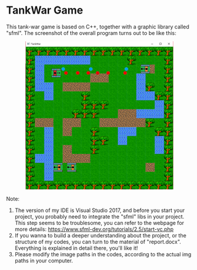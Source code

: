 # TankWar Game
  This tank-war game is based on C++, together with a graphic library called "sfml". The screenshot of the overall program turns out to be like this:

<div align=center><img width="400" height="400" src="https://github.com/Kobeyond/TankWar-Game/blob/master/image-folder/screenshot.png"/></div>
 

Note:
1. The version of my IDE is Visual Studio 2017, and before you start your project, you probably need to integrate the "sfml" libs in your project. This step seems to be troublesome, you can refer to the webpage for more details: https://www.sfml-dev.org/tutorials/2.5/start-vc.php
2. If you wanna to build a deeper understanding about the project, or the structure of my codes, you can turn to the material of "report.docx". Everything is explained in detail there, you'll like it! 
3. Please modify the image paths in the codes, according to the actual img paths in your computer.
